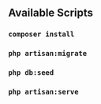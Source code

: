 


## Available Scripts

### `composer install`
### `php artisan:migrate`
### `php db:seed`
### `php artisan:serve`


